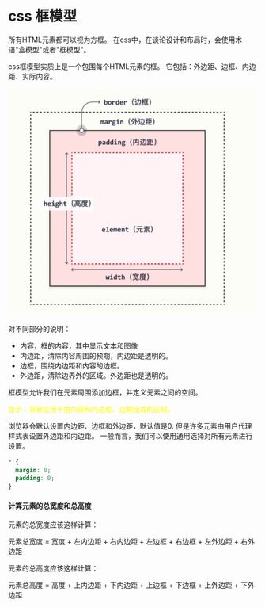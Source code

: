 # css 框模型
所有HTML元素都可以视为方框。
在css中，在谈论设计和布局时，会使用术语"盒模型"或者"框模型"。

css框模型实质上是一个包围每个HTML元素的框。
它包括：外边距、边框、内边距、实际内容。

![框模型示意图](image/框模型.png)

对不同部分的说明：
- 内容，框的内容，其中显示文本和图像
- 内边距，清除内容周围的预期，内边距是透明的。
- 边框，围绕内边距和内容的边框。
- 外边距，清除边界外的区域。外边距也是透明的。

框模型允许我们在元素周围添加边框，并定义元素之间的空间。

<font color="yellow">提示：背景应用于由内容和内边距、边框组成的区域。</font>

浏览器会默认设置内边距、边框和外边距，默认值是0.
但是许多元素由用户代理样式表设置外边距和内边距。
一般而言，我们可以使用通用选择对所有元素进行设置。
```css
* {
  margin: 0;
  padding: 0;
}
```

#### 计算元素的总宽度和总高度
元素的总宽度应该这样计算：

元素总宽度 = 宽度 + 左内边距 + 右内边距 + 左边框 + 右边框 + 左外边距 + 右外边距

元素的总高度应该这样计算：

元素总高度 = 高度 + 上内边距 + 下内边距 + 上边框 + 下边框 + 上外边距 + 下外边距
